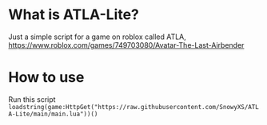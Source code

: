 # What is ATLA-Lite?
Just a simple script for a game on roblox called ATLA,
https://www.roblox.com/games/749703080/Avatar-The-Last-Airbender
# How to use
Run this script `loadstring(game:HttpGet("https://raw.githubusercontent.com/SnowyXS/ATLA-Lite/main/main.lua"))()`
